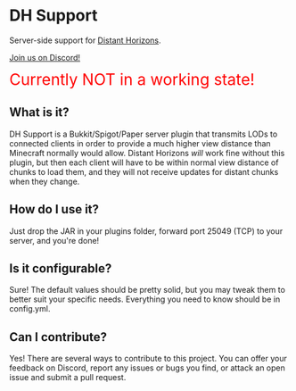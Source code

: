 # DH Support
Server-side support for [Distant Horizons](https://gitlab.com/jeseibel/distant-horizons).

[Join us on Discord!](https://discord.gg/WzCvvJUf)

<span style="font-size: 2em; color:red">Currently NOT in a working state!</span>

## What is it?

DH Support is a Bukkit/Spigot/Paper server plugin that transmits LODs to connected clients in order to provide a much higher view distance than Minecraft normally would allow. Distant Horizons _will_ work fine without this plugin, but then each client will have to be within normal view distance of chunks to load them, and they will not receive updates for distant chunks when they change. 

## How do I use it?

Just drop the JAR in your plugins folder, forward port 25049 (TCP) to your server, and you're done!

## Is it configurable?

Sure! The default values should be pretty solid, but you may tweak them to better suit your specific needs. Everything you need to know should be in config.yml.

## Can I contribute?

Yes! There are several ways to contribute to this project. You can offer your feedback on Discord, report any issues or bugs you find, or attack an open issue and submit a pull request.

